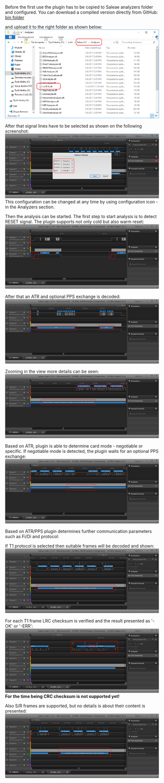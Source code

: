 [installation]: img/installation.png "Installation"
[configuration]: img/configuration.png "Signal lines configuration"
[t1-sblock]: img/t1-s_r-blocks.png "T1 S/R blocks"
[t1-lrc]: img/t1-lrc-validation.png "T1 LRC validation"
[t1-support]: img/t1-support.png "T1 frames decoding"
[pps]: img/pps-decoding.png "PPS decoding"
[bits-decoration]: img/bits-decoration.png "Bits decoration"
[atr-decoding]: img/atr-byte-decoration.png "ATR bytes decoration"
[atr-pps]: img/atr-pps.png "ATR / PPS decoding"
[reset-detection]: img/reset-detection.png "Reset detection"


Before the first use the plugin has to be copied to Saleae analyzers folder and configured.
You can download a compiled version directly from GitHub: [bin folder](../bin/)

and upload it to the right folder as shown below:
![analyzer's folder][installation]

After that signal lines have to be selected as shown on the following screenshot:
![Signal lines configuration][configuration]
This configuration can be changed at any time by using configuration icon - in the Analyzers section.

Then the analysis can be started.
The first step to start analysis is to detect RESET signal. The plugin supports not only cold but also warm reset:
![Reset detection][reset-detection]

After that an ATR and optional PPS exchange is decoded:
![ATR / PPS decoding][atr-pps]

Zooming in the view more details can be seen:
![Decoration of ATR's bytes][atr-decoding]

Based on ATR, plugin is able to determine card mode - negotiable or specific. If negotiable mode is detected,
the plugin waits for an optional PPS exchange:
![PPS exchange][pps]

Based on ATR/PPS plugin determines further communication parameters such as Fi/Di and protocol:

If T1 protocol is selected then suitable frames will be decoded and shown:
![T1 I-block frame][t1-support]

For each T1 frame LRC checksum is verified and the result presented as '-OK' or '-ERR':
![LRC verification][t1-lrc]
**For the time being CRC checksum is not supported yet!**

Also S/R frames are supported, but no details is about their content is presented:
![T1 sample S-block][t1-sblock]

